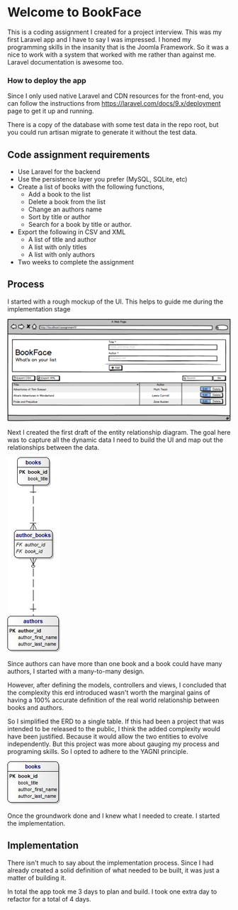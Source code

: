 # Welcome to BookFace #
This is a coding assignment I created for a project interview. 
This was my first Laravel app and I have to say I was impressed. 
I honed my programming skills in the insanity that is the Joomla Framework. 
So it was a nice to work with a system that worked with me rather than against me. 
Laravel documentation is awesome too.

### How to deploy the app ###
Since I only used native Laravel and CDN resources for the front-end, you can follow the
instructions from https://laravel.com/docs/9.x/deployment page to get it up and running.

There is a copy of the database with some test data in the repo root,
but you could run artisan migrate to generate it without the test data.

## Code assignment requirements ##

- Use Laravel for the backend
- Use the persistence layer you prefer (MySQL, SQLite, etc)
- Create a list of books with the following functions,
  - Add a book to the list
  - Delete a book from the list
  - Change an authors name
  - Sort by title or author
  - Search for a book by title or author.
- Export the following in CSV and XML
  - A list of title and author
  - A list with only titles
  - A list with only authors
- Two weeks to complete the assignment

## Process ##
I started with a rough mockup of the UI. This helps to guide me during the implementation stage

![bookface mockup](/docs/2022-03-13-booklist.blade.php-mockup.png)

Next I created the first draft of the entity relationship diagram. 
The goal here was to capture all the dynamic data I need to build the UI and map out the relationships between the data.

![erd v1](/docs/2022-03-12-erd.jpg)

Since authors can have more than one book and a book could have many authors, I started with a many-to-many design.

However, after defining the models, controllers and views,
I concluded that the complexity this erd introduced wasn't worth the marginal gains 
of having a 100% accurate definition of the real world relationship between books and authors.

So I simplified the ERD to a single table. If this had been a project that was intended to be released to the public, 
I think the added complexity would have been justified. Because it would allow the two entities to evolve independently.
But this project was more about gauging my process and programing skills. So I opted to adhere to the YAGNI principle.

![erd v1](/docs/2022-03-13-erd.jpg)

Once the groundwork done and I knew what I needed to create. I started the implementation.

## Implementation ##
There isn't much to say about the implementation process. Since I had already created a solid definition of
what needed to be built, it was just a matter of building it.

In total the app took me 3 days to plan and build. I took one extra day to refactor for a total of 4 days.
